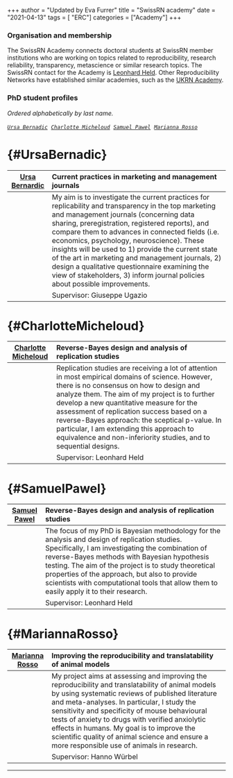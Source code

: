 +++
author = "Updated by Eva Furrer"
title = "SwissRN academy"
date = "2021-04-13"
tags = [ "ERC"]
categories = ["Academy"]
+++


### Organisation and membership

The SwissRN Academy connects doctoral students at SwissRN member institutions who are working on topics related to reproducibility, research reliability, transparency, metascience or similar research topics. The SwissRN contact for the Academy is [Leonhard Held](https://www.ebpi.uzh.ch/en/aboutus/departments/biostatistics/teambiostats/held.html). Other Reproducibility Networks have established similar academies, such as the [UKRN Academy](https://www.ukrn.org/ukrn-academy/).

### PhD student profiles

*Ordered alphabetically by last name.*  

 [*`Ursa Bernadic`*](#UrsaBernadic)    &nbsp;[*`Charlotte Micheloud`*](#CharlotteMicheloud)    &nbsp;[*`Samuel Pawel`*](#SamuelPawel)    &nbsp;[*`Marianna Rosso`*](#MariannaRosso)

# {#UrsaBernadic}

|  [Ursa Bernardic](https://orcid.org/0000-0001-5503-9736) | Current practices in marketing and management journals |
| ----------- | :----------- |
||My aim is to investigate the current practices for replicability and transparency in the top marketing and management journals (concerning data sharing, preregistration, registered reports), and compare them to advances in connected fields (i.e. economics, psychology, neuroscience). These insights will be used to 1) provide the current state of the art in marketing and management journals, 2) design a qualitative questionnaire examining the view of stakeholders, 3) inform journal policies about possible improvements. |
||Supervisor: Giuseppe Ugazio| 

#  {#CharlotteMicheloud}

|  [Charlotte Micheloud](https://orcid.org/0000-0002-4995-4505) | Reverse-Bayes design and analysis of replication studies |
| ----------- | :----------- |
||Replication studies are receiving a lot of attention in most empirical domains of science. However, there is no consensus on how to design and analyze them. The aim of my project is to further develop a new quantitative measure for the assessment of replication success based on a reverse-Bayes approach: the sceptical p-value. In particular, I am extending this approach to equivalence and non-inferiority studies, and to sequential designs. |
||Supervisor: Leonhard Held| 

#  {#SamuelPawel}

|  [Samuel Pawel](https://orcid.org/0000-0003-2779-320X) | Reverse-Bayes design and analysis of replication studies |
| ----------- | :----------- |
||The focus of my PhD is Bayesian methodology for the analysis and design of replication studies. Specifically, I am investigating the combination of reverse-Bayes methods with Bayesian hypothesis testing. The aim of the project is to study theoretical properties of the approach, but also to provide scientists with computational tools that allow them to easily apply it to their research. |
||Supervisor: Leonhard Held| 


# {#MariannaRosso}

|  [Marianna Rosso](https://www.tierschutz.vetsuisse.unibe.ch/about_us/personnel/rosso_marianna/index_eng.html) | Improving the reproducibility and translatability of animal models|
| ----------- | :----------- |
||My project aims at assessing and improving the reproducibility and translatability of animal models by using systematic reviews of published literature and meta-analyses. In particular, I study the sensitivity and specificity of mouse behavioural tests of anxiety to drugs with verified anxiolytic effects in humans. My goal is to improve the scientific quality of animal science and ensure a more responsible use of animals in research.  |
||Supervisor: Hanno Würbel|



---
